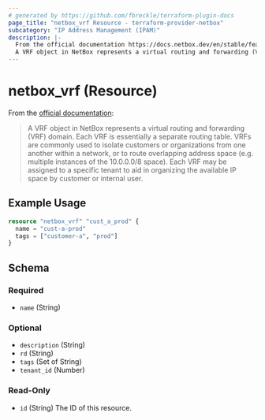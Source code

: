 ```yaml
---
# generated by https://github.com/fbreckle/terraform-plugin-docs
page_title: "netbox_vrf Resource - terraform-provider-netbox"
subcategory: "IP Address Management (IPAM)"
description: |-
  From the official documentation https://docs.netbox.dev/en/stable/features/ipam/#virtual-routing-and-forwarding-vrf:
  A VRF object in NetBox represents a virtual routing and forwarding (VRF) domain. Each VRF is essentially a separate routing table. VRFs are commonly used to isolate customers or organizations from one another within a network, or to route overlapping address space (e.g. multiple instances of the 10.0.0.0/8 space). Each VRF may be assigned to a specific tenant to aid in organizing the available IP space by customer or internal user.
---
```


# netbox_vrf (Resource)

From the [official documentation](https://docs.netbox.dev/en/stable/features/ipam/#virtual-routing-and-forwarding-vrf):

> A VRF object in NetBox represents a virtual routing and forwarding (VRF) domain. Each VRF is essentially a separate routing table. VRFs are commonly used to isolate customers or organizations from one another within a network, or to route overlapping address space (e.g. multiple instances of the 10.0.0.0/8 space). Each VRF may be assigned to a specific tenant to aid in organizing the available IP space by customer or internal user.

## Example Usage

```terraform
resource "netbox_vrf" "cust_a_prod" {
  name = "cust-a-prod"
  tags = ["customer-a", "prod"]
}
```

<!-- schema generated by tfplugindocs -->
## Schema

### Required

- `name` (String)

### Optional

- `description` (String)
- `rd` (String)
- `tags` (Set of String)
- `tenant_id` (Number)

### Read-Only

- `id` (String) The ID of this resource.


